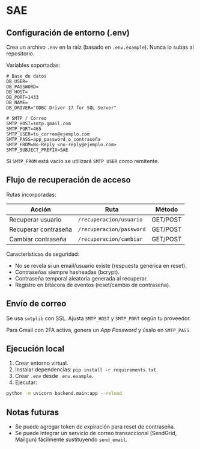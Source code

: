 # SAE

## Configuración de entorno (.env)

Crea un archivo `.env` en la raíz (basado en `.env.example`). Nunca lo subas al repositorio.

Variables soportadas:

```env
# Base de datos
DB_USER=
DB_PASSWORD=
DB_HOST=
DB_PORT=1433
DB_NAME=
DB_DRIVER="ODBC Driver 17 for SQL Server"

# SMTP / Correo
SMTP_HOST=smtp.gmail.com
SMTP_PORT=465
SMTP_USER=tu_correo@ejemplo.com
SMTP_PASS=app_password_o_contraseña
SMTP_FROM=No-Reply <no-reply@ejemplo.com>
SMTP_SUBJECT_PREFIX=SAE
```

Si `SMTP_FROM` está vacío se utilizará `SMTP_USER` como remitente.

## Flujo de recuperación de acceso

Rutas incorporadas:

| Acción | Ruta | Método |
|--------|------|--------|
| Recuperar usuario | `/recuperacion/usuario` | GET/POST |
| Recuperar contraseña | `/recuperacion/password` | GET/POST |
| Cambiar contraseña | `/recuperacion/cambiar` | GET/POST |

Características de seguridad:
* No se revela si un email/usuario existe (respuesta genérica en reset).
* Contraseñas siempre hasheadas (bcrypt).
* Contraseña temporal aleatoria generada al recuperar.
* Registro en bitácora de eventos (reset/cambio de contraseña).

## Envío de correo

Se usa `smtplib` con SSL. Ajusta `SMTP_HOST` y `SMTP_PORT` según tu proveedor.

Para Gmail con 2FA activa, genera un *App Password* y úsalo en `SMTP_PASS`.

## Ejecución local

1. Crear entorno virtual.
2. Instalar dependencias: `pip install -r requirements.txt`.
3. Crear `.env` desde `.env.example`.
4. Ejecutar:

```bash
python -m uvicorn backend.main:app --reload
```

## Notas futuras

* Se puede agregar token de expiración para reset de contraseña.
* Se puede integrar un servicio de correo transaccional (SendGrid, Mailgun) fácilmente sustituyendo `send_email`.
